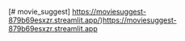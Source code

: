 [# movie_suggest]
https://moviesuggest-879b69esxzr.streamlit.app/)https://moviesuggest-879b69esxzr.streamlit.app
